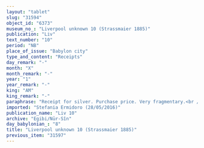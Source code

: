 ```yaml
---
layout: "tablet"
slug: "31594"
object_id: "6373"
museum_no_: "Liverpool unknown 10 (Strassmaier 1885)"
publication: "Liv"
text_number: "10"
period: "NB"
place_of_issue: "Babylon city"
type_and_content: "Receipts"
day_remark: "-"
month: "X"
month_remark: "-"
year: "1"
year_remark: "-"
king: "AM"
king_remark: "-"
paraphrase: "Receipt for silver. Purchase price. Very fragmentary.<br /> <br /> <strong><sup>f</sup>A</strong> receives 6 minas and 1 shekel of silver by order of <strong>B</strong> who bought from her &hellip; (remainder broken off).<br /> &nbsp;<br /> <sup>f</sup><strong>A </strong>=<sup> f</sup>Amat-Ninlil(?)/Nab&ucirc;-aplu-iddin/&Scaron;a-nā&scaron;ī&scaron;u; <strong>B </strong>= Neriglissar (the king)"
imported: "Stefania Ermidoro (28/05/2016)"
publication_name: "Liv 10"
archive: "Egibi/Nūr-Sîn"
day_babylonian_: "8"
title: "Liverpool unknown 10 (Strassmaier 1885)"
previous_item: "31597"
---
```

